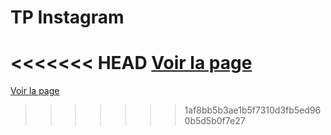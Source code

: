 # TP Instagram

<<<<<<< HEAD
[Voir la page](https://ryan-rb.github.io/TP_Insta/login.html)
=======
[Voir la page](https://ryan-rb.github.io/TP_Insta/)
>>>>>>> 1af8bb5b3ae1b5f7310d3fb5ed960b5d5b0f7e27
